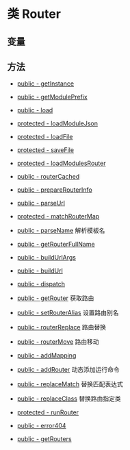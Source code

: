 #  类 Router




## 变量


## 方法


- [public - getInstance](Router/getInstance.md)
    
- [public - getModulePrefix](Router/getModulePrefix.md)
    
- [public - load](Router/load.md)
    
- [protected - loadModuleJson](Router/loadModuleJson.md)
    
- [protected - loadFile](Router/loadFile.md)
    
- [protected - saveFile](Router/saveFile.md)
    
- [protected - loadModulesRouter](Router/loadModulesRouter.md)
    
- [public - routerCached](Router/routerCached.md)
    
- [public - prepareRouterInfo](Router/prepareRouterInfo.md)
    
- [public - parseUrl](Router/parseUrl.md)
    
- [protected - matchRouterMap](Router/matchRouterMap.md)
    
- [public - parseName](Router/parseName.md)
    解析模板名
- [public - getRouterFullName](Router/getRouterFullName.md)
    
- [public - buildUrlArgs](Router/buildUrlArgs.md)
    
- [public - buildUrl](Router/buildUrl.md)
    
- [public - dispatch](Router/dispatch.md)
    
- [public - getRouter](Router/getRouter.md)
    获取路由

- [public - setRouterAlias](Router/setRouterAlias.md)
    设置路由别名

- [public - routerReplace](Router/routerReplace.md)
    路由替换

- [public - routerMove](Router/routerMove.md)
    路由移动

- [public - addMapping](Router/addMapping.md)
    
- [public - addRouter](Router/addRouter.md)
    动态添加运行命令

- [public - replaceMatch](Router/replaceMatch.md)
    替换匹配表达式

- [public - replaceClass](Router/replaceClass.md)
    替换路由指定类

- [protected - runRouter](Router/runRouter.md)
    
- [public - error404](Router/error404.md)
    
- [public - getRouters](Router/getRouters.md)
    

